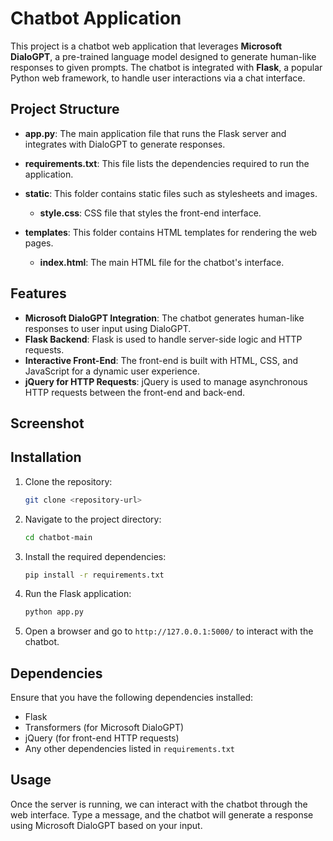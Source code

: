 
# Chatbot Application

This project is a chatbot web application that leverages **Microsoft DialoGPT**, a pre-trained language model designed to generate human-like responses to given prompts. The chatbot is integrated with **Flask**, a popular Python web framework, to handle user interactions via a chat interface.

## Project Structure

- **app.py**: The main application file that runs the Flask server and integrates with DialoGPT to generate responses.
- **requirements.txt**: This file lists the dependencies required to run the application.
- **static**: This folder contains static files such as stylesheets and images.
  - **style.css**: CSS file that styles the front-end interface.
  
- **templates**: This folder contains HTML templates for rendering the web pages.
  - **index.html**: The main HTML file for the chatbot's interface.

## Features

- **Microsoft DialoGPT Integration**: The chatbot generates human-like responses to user input using DialoGPT.
- **Flask Backend**: Flask is used to handle server-side logic and HTTP requests.
- **Interactive Front-End**: The front-end is built with HTML, CSS, and JavaScript for a dynamic user experience.
- **jQuery for HTTP Requests**: jQuery is used to manage asynchronous HTTP requests between the front-end and back-end.

## Screenshot

    

## Installation

1. Clone the repository:
   ```bash
   git clone <repository-url>
   ```

2. Navigate to the project directory:
   ```bash
   cd chatbot-main
   ```

3. Install the required dependencies:
   ```bash
   pip install -r requirements.txt
   ```

4. Run the Flask application:
   ```bash
   python app.py
   ```

5. Open a browser and go to `http://127.0.0.1:5000/` to interact with the chatbot.

## Dependencies

Ensure that you have the following dependencies installed:

- Flask
- Transformers (for Microsoft DialoGPT)
- jQuery (for front-end HTTP requests)
- Any other dependencies listed in `requirements.txt`

## Usage

Once the server is running, we can interact with the chatbot through the web interface. Type a message, and the chatbot will generate a response using Microsoft DialoGPT based on your input.

